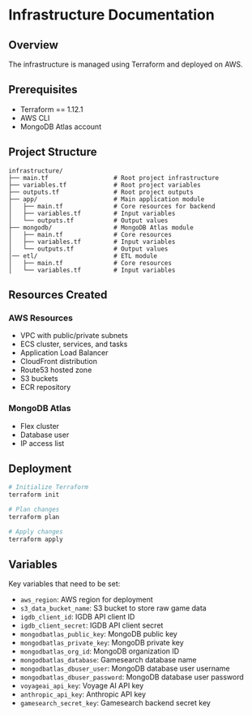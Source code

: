 # Infrastructure Documentation

## Overview

The infrastructure is managed using Terraform and deployed on AWS.

## Prerequisites

- Terraform == 1.12.1
- AWS CLI
- MongoDB Atlas account

## Project Structure

```
infrastructure/
├── main.tf                  # Root project infrastructure
├── variables.tf             # Root project variables
├── outputs.tf               # Root project outputs
├── app/                     # Main application module
│   ├── main.tf              # Core resources for backend
│   ├── variables.tf         # Input variables
│   └── outputs.tf           # Output values
├── mongodb/                 # MongoDB Atlas module
│   ├── main.tf              # Core resources
│   ├── variables.tf         # Input variables
│   └── outputs.tf           # Output values
│── etl/                     # ETL module
│   ├── main.tf              # Core resources
│   └── variables.tf         # Input variables
```

## Resources Created

### AWS Resources

- VPC with public/private subnets
- ECS cluster, services, and tasks
- Application Load Balancer
- CloudFront distribution
- Route53 hosted zone
- S3 buckets
- ECR repository

### MongoDB Atlas

- Flex cluster
- Database user
- IP access list

## Deployment

```bash
# Initialize Terraform
terraform init

# Plan changes
terraform plan

# Apply changes
terraform apply
```

## Variables

Key variables that need to be set:

- `aws_region`: AWS region for deployment
- `s3_data_bucket_name`: S3 bucket to store raw game data
- `igdb_client_id`: IGDB API client ID
- `igdb_client_secret`: IGDB API client secret
- `mongodbatlas_public_key`: MongoDB public key
- `mongodbatlas_private_key`: MongoDB private key
- `mongodbatlas_org_id`: MongoDB organization ID
- `mongodbatlas_database`: Gamesearch database name
- `mongodbatlas_dbuser_user`: MongoDB database user username
- `mongodbatlas_dbuser_password`: MongoDB database user password
- `voyageai_api_key`: Voyage AI API key
- `anthropic_api_key`: Anthropic API key
- `gamesearch_secret_key`: Gamesearch backend secret key
